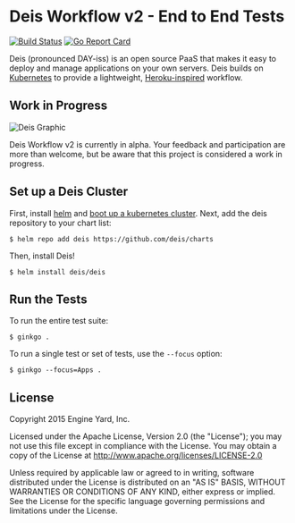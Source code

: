 # Deis Workflow v2 - End to End Tests

[![Build Status](https://travis-ci.org/deis/workflow-e2e.svg?branch=master)](https://travis-ci.org/deis/workflow-e2e) [![Go Report Card](http://goreportcard.com/badge/deis/workflow-e2e)](http://goreportcard.com/report/deis/workflow-e2e)

Deis (pronounced DAY-iss) is an open source PaaS that makes it easy to deploy and manage
applications on your own servers. Deis builds on [Kubernetes](http://kubernetes.io/) to provide
a lightweight, [Heroku-inspired](http://heroku.com) workflow.

## Work in Progress

![Deis Graphic](https://s3-us-west-2.amazonaws.com/get-deis/deis-graphic-small.png)

Deis Workflow v2 is currently in alpha. Your feedback and participation are more than welcome, but be
aware that this project is considered a work in progress.

## Set up a Deis Cluster

First, install [helm](http://helm.sh) and [boot up a kubernetes cluster][install-k8s]. Next, add the
deis repository to your chart list:

```console
$ helm repo add deis https://github.com/deis/charts
```

Then, install Deis!

```console
$ helm install deis/deis
```

## Run the Tests

To run the entire test suite:

```console
$ ginkgo .
```

To run a single test or set of tests, use the `--focus` option:

```console
$ ginkgo --focus=Apps .
```

## License

Copyright 2015 Engine Yard, Inc.

Licensed under the Apache License, Version 2.0 (the "License"); you may not use this file except in compliance with the License. You may obtain a copy of the License at <http://www.apache.org/licenses/LICENSE-2.0>

Unless required by applicable law or agreed to in writing, software distributed under the License is distributed on an "AS IS" BASIS, WITHOUT WARRANTIES OR CONDITIONS OF ANY KIND, either express or implied. See the License for the specific language governing permissions and limitations under the License.


[install-k8s]: http://kubernetes.io/gettingstarted/
